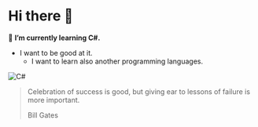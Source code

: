 # Hi there 👋

🌱 **I’m currently learning C#.**

  - I want to be good at it.
    - I want to learn also another programming languages.

![C#](https://www.mshowto.org/images/articles/2021/01/c-850x474.png)

> Celebration of success is good, but giving ear to lessons of failure is more important.
>
> Bill Gates
